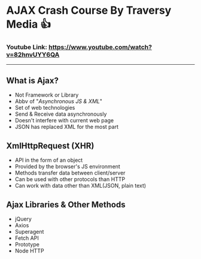 # AJAX Crash Course By Traversy Media :+1:

### Youtube Link: https://www.youtube.com/watch?v=82hnvUYY6QA

---

## What is Ajax?
 - Not Framework or Library
 - Abbv of "_Asynchronous JS & XML_"
 - Set of web technologies
 - Send & Receive data asynchronously
 - Doesn't interfere with current web page
 - JSON has replaced XML for the most part

## XmlHttpRequest (XHR)
 - API in the form of an object
 - Provided by the browser's JS environment
 - Methods transfer data between client/server
 - Can be used with other protocols than HTTP
 - Can work with data other than XML(JSON, plain text)
 
## Ajax Libraries & Other Methods
 - jQuery
 - Axios
 - Superagent
 - Fetch API
 - Prototype
 - Node HTTP

 